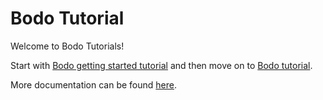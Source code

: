 # Bodo Tutorial
Welcome to Bodo Tutorials!

Start with [Bodo getting started tutorial](https://github.com/Bodo-inc/Bodo-tutorial/blob/master/bodo_getting_started.ipynb) and then move on to [Bodo tutorial](https://github.com/Bodo-inc/Bodo-tutorial/blob/master/bodo_tutorial.ipynb).

More documentation can be found [here](http://docs.bodo.ai).
